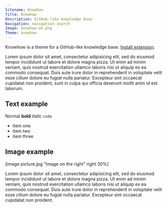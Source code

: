 ```yaml
---
Sitename: Knowhow
Title: Knowhow
Description: GitHub-like knowledge base
Navigation: navigation-search
Image: knowhow-en.png
Theme: knowhow
---
```

Knowhow is a theme for a GitHub-like knowledge base. 
[Install extension](https://github.com/datenstrom/yellow-extensions/tree/master/themes/knowhow).

Lorem ipsum dolor sit amet, consectetur adipisicing elit, sed do eiusmod tempor incididunt ut labore et dolore magna pizza. Ut enim ad minim veniam, quis nostrud exercitation ullamco laboris nisi ut aliquip ex ea commodo consequat. Duis aute irure dolor in reprehenderit in voluptate velit esse cillum dolore eu fugiat nulla pariatur. Excepteur sint occaecat cupidatat non proident, sunt in culpa qui officia deserunt mollit anim id est laborum.

## Text example

Normal **bold** *italic* `code`

* item one
* item two
* item three

## Image example

[image picture.jpg "Image on the right" right 30%]

Lorem ipsum dolor sit amet, consectetur adipisicing elit, sed do eiusmod tempor incididunt ut labore et dolore magna pizza. Ut enim ad minim veniam, quis nostrud exercitation ullamco laboris nisi ut aliquip ex ea commodo consequat. Duis aute irure dolor in reprehenderit in voluptate velit esse cillum dolore eu fugiat nulla pariatur. Excepteur sint occaecat cupidatat non proident.